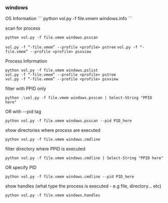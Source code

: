 <h3>windows</h3>
OS Information
```
python vol.py -f file.vmem windows.info
```

scan for process
```
python vol.py -f file.vmem windows.psscan
```
`vol.py -f “-file.vmem” ‑‑profile <profile> pstree`
`vol.py -f “-file.vmem” ‑‑profile <profile> psxview`

Process Information
```
python vol.py -f file.vmem windows.pslist
vol.py -f “-file.vmem” ‑‑profile <profile> pstree
vol.py -f “-file.vmem” ‑‑profile <profile> psxview

```

filter with PPID only
```
python .\vol.py -f file.vmem windows.psscan | Select-String "PPID here"    
```
OR with --pid tag
```
python vol.py -f file.vmem windows.psscan --pid PID_here
```


show directories where process are executed
```
python vol.py -f file.vmem windows.cmdline
```

filter directory where PPID is executed
```
python vol.py -f file.vmem windows.cmdline | Select-String "PPID here"
```
OR specify PID
```
python vol.py -f file.vmem windows.cmdline --pid PID_here
```

show handles (what type the process is executed - e.g file, directory... etc)
```
python vol.py -f file.vmem windows.handles
```

